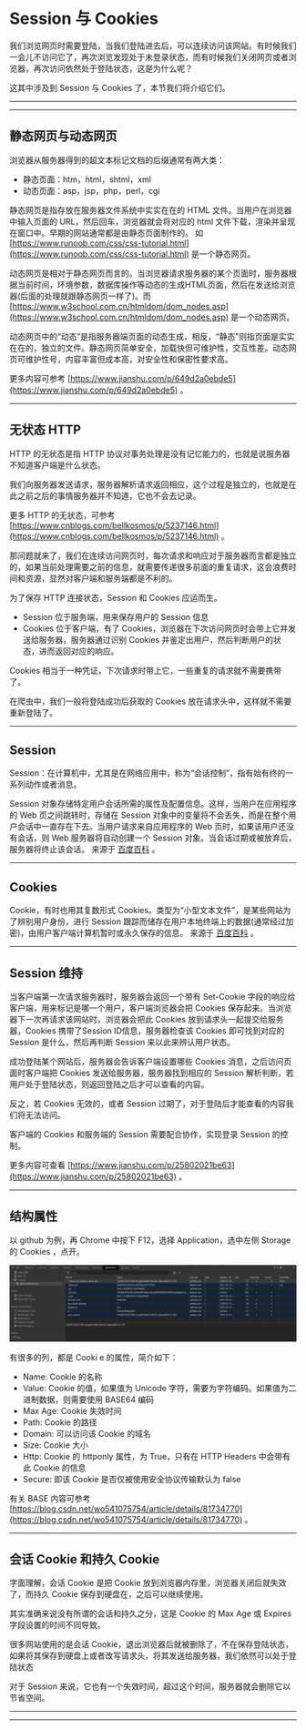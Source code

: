 # Session 与 Cookies 

我们浏览网页时需要登陆，当我们登陆进去后，可以连续访问该网站。有时候我们一会儿不访问它了，再次浏览发现处于未登录状态，而有时候我们关闭网页或者浏览器，再次访问依然处于登陆状态，这是为什么呢？

这其中涉及到 Session 与 Cookies 了，本节我们将介绍它们。

---
---

## 静态网页与动态网页

浏览器从服务器得到的超文本标记文档的后缀通常有两大类：
* 静态页面：htm，html，shtml，xml
* 动态页面：asp，jsp，php，perl，cgi

静态网页是指存放在服务器文件系统中实实在在的 HTML 文件。当用户在浏览器中输入页面的 URL，然后回车，浏览器就会将对应的 html 文件下载，渲染并呈现在窗口中。早期的网站通常都是由静态页面制作的。
如 [https://www.runoob.com/css/css-tutorial.html](https://www.runoob.com/css/css-tutorial.html) 是一个静态网页。

动态网页是相对于静态网页而言的。当浏览器请求服务器的某个页面时，服务器根据当前时间，环境参数，数据库操作等动态的生成HTML页面，然后在发送给浏览器(后面的处理就跟静态网页一样了)。而 [https://www.w3school.com.cn/htmldom/dom_nodes.asp](https://www.w3school.com.cn/htmldom/dom_nodes.asp) 是一个动态网页。

动态网页中的“动态”是指服务器端页面的动态生成，相反，“静态”则指页面是实实在在的，独立的文件。静态网页简单安全，加载快但可维护性，交互性差。动态网页可维护性号，内容丰富但成本高，对安全性和保密性要求高。

更多内容可参考 [https://www.jianshu.com/p/649d2a0ebde5](https://www.jianshu.com/p/649d2a0ebde5) 。

---

## 无状态 HTTP

HTTP 的无状态是指 HTTP 协议对事务处理是没有记忆能力的，也就是说服务器不知道客户端是什么状态。

我们向服务器发送请求，服务器解析请求返回相应，这个过程是独立的，也就是在此之前之后的事情服务器并不知道，它也不会去记录。

更多 HTTP 的无状态，可参考 [https://www.cnblogs.com/bellkosmos/p/5237146.html](https://www.cnblogs.com/bellkosmos/p/5237146.html) 。

那问题就来了，我们在连续访问网页时，每次请求和响应对于服务器而言都是独立的，如果当前处理需要之前的信息，就需要传递很多前面的重复请求，这会浪费时间和资源，显然对客户端和服务端都是不利的。

为了保存 HTTP 连接状态，Session 和 Cookies 应运而生。
* Session 位于服务端，用来保存用户的 Session 信息
* Cookies 位于客户端，有了 Cookies，浏览器在下次访问网页时会带上它并发送给服务器，服务器通过识别 Cookies 并鉴定出用户，然后判断用户的状态，进而返回对应的响应。

Cookies 相当于一种凭证，下次请求时带上它，一些重复的请求就不需要携带了。

在爬虫中，我们一般将登陆成功后获取的 Cookies 放在请求头中，这样就不需要重新登陆了。

---

## Session

Session：在计算机中，尤其是在网络应用中，称为“会话控制”，指有始有终的一系列动作或者消息。

Session 对象存储特定用户会话所需的属性及配置信息。这样，当用户在应用程序的 Web 页之间跳转时，存储在 Session 对象中的变量将不会丢失，而是在整个用户会话中一直存在下去。当用户请求来自应用程序的 Web 页时，如果该用户还没有会话，则 Web 服务器将自动创建一个 Session 对象。当会话过期或被放弃后，服务器将终止该会话。
来源于 [百度百科](https://baike.baidu.com/item/Session/479100) 。

---

## Cookies

Cookie，有时也用其复数形式 Cookies。类型为“小型文本文件”，是某些网站为了辨别用户身份，进行 Session 跟踪而储存在用户本地终端上的数据(通常经过加密)，由用户客户端计算机暂时或永久保存的信息。
来源于 [百度百科](https://baike.baidu.com/item/cookie/1119) 。

---

## Session 维持 

当客户端第一次请求服务器时，服务器会返回一个带有 Set-Cookie 字段的响应给客户端，用来标记是哪一个用户，客户端浏览器会把 Cookies 保存起来。当浏览器下一次再请求该网站时，浏览器会把此 Cookies 放到请求头一起提交给服务器，Cookies 携带了Session ID信息，服务器检查该 Cookies 即可找到对应的 Session 是什么，然后再判断 Session 来以此来辨认用户状态。

成功登陆某个网站后，服务器会告诉客户端设置哪些 Cookies 消息，之后访问页面时客户端把 Cookies 发送给服务器，服务器找到相应的 Session 解析判断，若用户处于登陆状态，则返回登陆之后才可以查看的内容。

反之，若 Cookies 无效的，或者 Session 过期了，对于登陆后才能查看的内容我们将无法访问。

客户端的 Cookies 和服务端的 Session 需要配合协作，实现登录 Session 的控制。

更多内容可查看 [https://www.jianshu.com/p/25802021be63](https://www.jianshu.com/p/25802021be63) 。

---

## 结构属性

以 github 为例，再 Chrome 中按下 F12，选择 Application，选中左侧 Storage 的 Cookies ，点开。

![](../../images/Module_1/lecture_4_1.jpg)

有很多的列，都是 Cooki e 的属性，简介如下：
* Name: Cookie 的名称
* Value: Cookie 的值，如果值为 Unicode 字符，需要为字符编码。如果值为二进制数据，则需要使用 BASE64 编码
* Max Age: Cookie 失效时间
* Path: Cookie 的路径
* Domain: 可以访问该 Cookie 的域名
* Size: Cookie 大小
* Http: Cookie 的 httponly 属性，为 True，只有在 HTTP Headers 中会带有此 Cookie 的信息
* Secure: 即该 Cookie 是否仅被使用安全协议传输默认为 false

有关 BASE 内容可参考[https://blog.csdn.net/wo541075754/article/details/81734770](https://blog.csdn.net/wo541075754/article/details/81734770) 。

---

## 会话 Cookie 和持久 Cookie

字面理解，会话 Cookie 是把 Cookie 放到浏览器内存里，浏览器关闭后就失效了，而持久 Cookie 保存到硬盘在，之后可以继续使用。

其实准确来说没有所谓的会话和持久之分，这是 Cookie 的 Max Age 或 Expires 字段设置的时间不同导致。

很多网站使用的是会话 Cookie，退出浏览器后就被删除了，不在保存登陆状态，如果将其保存到硬盘上或者改写请求头，将其发送给服务器，我们依然可以处于登陆状态

对于 Session 来说，它也有一个失效时间，超过这个时间，服务器就会删除它以节省空间。

----
----